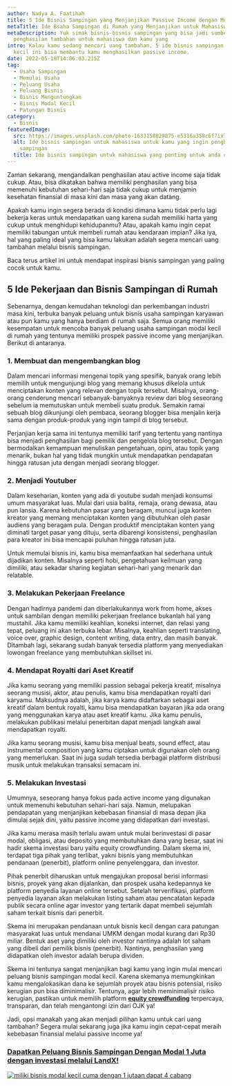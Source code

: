 ```yaml
---
author: Nadya A. Faatihah
title: 5 Ide Bisnis Sampingan yang Menjanjikan Passive Income dengan Mudah
metaTitle: Ide Bsaha Sampingan di Rumah yang Menjanjikan untuk Mahasiswa
metaDescription: Yuk simak bisnis-bisnis sampingan yang bisa jadi sumber
  penghasilan tambahan untuk mahasiswa dan kamu yang
intro: Kalau kamu sedang mencari uang tambahan, 5 ide bisnis sampingan modal
  kecil ini bisa membantu kamu menghasilkan passive income.
date: 2022-05-18T14:06:03.215Z
tag:
  - Usaha Sampingan
  - Memulai Usaha
  - Peluang Usaha
  - Peluang Bisnis
  - Bisnis Menguntungkan
  - Bisnis Modal Kecil
  - Patungan Bisnis
category:
  - Bisnis
featuredImage:
  src: https://images.unsplash.com/photo-1633158829875-e5316a358c6f?ixlib=rb-1.2.1&raw_url=true&q=80&fm=jpg&crop=entropy&cs=tinysrgb&ixid=MnwxMjA3fDB8MHxwaG90by1wYWdlfHx8fGVufDB8fHx8&auto=format&fit=crop&w=870
  alt: Ide bisnis sampingan untuk mahasiswa untuk kamu yang ingin penghasilan
    sampingan
  title: Ide bisnis sampingan untuk mahasiswa yang penting untuk anda coba
---
```

Zaman sekarang, mengandalkan penghasilan atau active income saja tidak cukup. Atau, bisa dikatakan bahwa memiliki penghasilan yang bisa memenuhi kebutuhan sehari-hari saja tidak cukup untuk menjamin kesehatan finansial di masa kini dan masa yang akan datang.

Apakah kamu ingin segera berada di kondisi dimana kamu tidak perlu lagi bekerja keras untuk mendapatkan uang karena sudah memiliki harta yang cukup untuk menghidupi kehidupanmu? Atau, apakah kamu ingin cepat memiliki tabungan untuk membeli rumah atau kendaraan impian? Jika iya, hal yang paling ideal yang bisa kamu lakukan adalah segera mencari uang tambahan melalui bisnis sampingan.

Baca terus artikel ini untuk mendapat inspirasi bisnis sampingan yang paling cocok untuk kamu.

## 5 Ide Pekerjaan dan Bisnis Sampingan di Rumah

Sebenarnya, dengan kemudahan teknologi dan perkembangan industri masa kini, terbuka banyak peluang untuk bisnis usaha sampingan karyawan atau pun kamu yang hanya berdiam di rumah saja. Semua orang memiliki kesempatan untuk mencoba banyak peluang usaha sampingan modal kecil di rumah yang tentunya memiliki prospek passive income yang menjanjikan. Berikut di antaranya.

### 1. Membuat dan mengembangkan blog

Dalam mencari informasi mengenai topik yang spesifik, banyak orang lebih memilih untuk mengunjungi blog yang memang khusus dikelola untuk menciptakan konten yang relevan dengan topik tersebut. Misalnya, orang-orang cenderung mencari sebanyak-banyaknya review dari blog seseorang sebelum ia memutuskan untuk membeli suatu produk. Semakin ramai sebuah blog dikunjungi oleh pembaca, seorang blogger bisa menjalin kerja sama dengan produk-produk yang ingin tampil di blog tersebut. 

Perjanjian kerja sama ini tentunya memiliki tarif yang tertentu yang nantinya bisa menjadi penghasilan bagi pemilik dan pengelola blog tersebut. Dengan bermodalkan kemampuan menuliskan pengetahuan, opini, atau topik yang menarik, bukan hal yang tidak mungkin untuk mendapatkan pendapatan hingga ratusan juta dengan menjadi seorang blogger. 

### 2. Menjadi Youtuber

Dalam keseharian, konten yang ada di youtube sudah menjadi konsumsi umum masyarakat luas. Mulai dari usia balita, remaja, orang dewasa, atau pun lansia. Karena kebutuhan pasar yang beragam, muncul juga konten kreator yang memang menciptakan konten yang dibutuhkan oleh pasar audiens yang beragam pula. Dengan produktif menciptakan konten yang diminati target pasar yang dituju, serta dibarengi konsistensi, penghasilan para kreator ini bisa mencapai puluhan hingga ratusan juta. 

Untuk memulai bisnis ini, kamu bisa memanfaatkan hal sederhana untuk dijadikan konten. Misalnya seperti hobi, pengetahuan keilmuan yang dimiliki, atau sekadar sharing kegiatan sehari-hari yang menarik dan relatable.

### 3. Melakukan Pekerjaan Freelance

Dengan hadirnya pandemi dan diberlakukannya work from home, akses untuk sambilan dengan memiliki pekerjaan freelance bukanlah hal yang mustahil. Jika kamu memiliki keahlian, koneksi internet, dan relasi yang tepat, peluang ini akan terbuka lebar. Misalnya, keahlian seperti translating, voice over, graphic design, content writing, data entry, dan masih banyak. Ditambah lagi, sekarang sudah banyak tersedia platform yang menyediakan lowongan freelance yang membutuhkan skillset ini.

### 4. Mendapat Royalti dari Aset Kreatif

Jika kamu seorang yang memiliki passion sebagai pekerja kreatif, misalnya seorang musisi, aktor, atau penulis, kamu bisa mendapatkan royalti dari karyamu. Maksudnya adalah, jika karya kamu didaftarkan sebagai aset kreatif dalam bentuk royalti, kamu bisa mendapatkan bayaran jika ada orang yang menggunakan karya atau aset kreatif kamu. Jika kamu penulis, melakukan publikasi melalui penerbitan dapat menjadi langkah awal mendapatkan royalti.

Jika kamu seorang musisi, kamu bisa menjual beats, sound effect, atau instrumental composition yang kamu ciptakan untuk digunakan oleh orang yang memerlukan. Saat ini juga sudah tersedia berbagai platform distribusi musik untuk melakukan transaksi semacam ini.

### 5. Melakukan Investasi

Umumnya, seseorang hanya fokus pada active income yang digunakan untuk memenuhi kebutuhan sehari-hari saja. Namun, melupakan pendapatan yang menjanjikan kebebasan finansial di masa depan jika dimulai sejak dini, yaitu passive income yang didapatkan dari investasi. 

Jika kamu merasa masih terlalu awam untuk mulai berinvestasi di pasar modal, obligasi, atau deposito yang membutuhkan dana yang besar, saat ini hadir skema investasi baru yaitu equity crowdfunding. Dalam skema ini, terdapat tiga pihak yang terlibat, yakni bisnis yang membutuhkan pendanaan (penerbit), platform online penyelenggara, dan investor. 

Pihak penerbit diharuskan untuk mengajukan proposal berisi informasi bisnis, proyek yang akan dijalankan, dan prospek usaha kedepannya ke platform penyedia layanan online tersebut. Setelah terverifikasi, platform penyedia layanan akan melakukan listing saham atau pencatatan kepada publik secara online agar investor yang tertarik dapat membeli sejumlah saham terkait bisnis dari penerbit.

Skema ini merupakan pendanaan untuk bisnis kecil dengan cara patungan masyarakat luas untuk mendanai UMKM dengan modal kurang dari Rp30 miliar. Bentuk aset yang dimiliki oleh investor nantinya adalah lot saham yang dibeli dari pemilik bisnis (penerbit). Nantinya, penghasilan yang didapatkan oleh investor adalah berupa dividen. 

Skema ini tentunya sangat menjanjikan bagi kamu yang ingin mulai mencari peluang bisnis sampingan modal kecil. Karena skemanya memungkinkan kamu mengalokasikan dana ke sejumlah proyek atau bisnis potensial, risiko kerugian pun bisa diminimalisir. Tentunya, agar lebih meminimalisir risiko kerugian, pastikan untuk memilih platform **[equity crowdfunding](https://landx.id/project/?utm_source=Blog&utm_medium=organic+keyword&utm_campaign=blog&utm_id=Blog)** terpercaya, transparan, dan telah mengantongi izin dari OJK ya!

Jadi, opsi manakah yang akan menjadi pilihan kamu untuk cari uang tambahan? Segera mulai sekarang juga jika kamu ingin cepat-cepat meraih kebebasan finansial melalui passive income ya!

### [Dapatkan Peluang Bisnis Sampingan Dengan Modal 1 Juta dengan investasi melalui LandX!](https://landx.id/project/?utm_source=Blog&utm_medium=organic+keyword&utm_campaign=blog&utm_id=Blog)

[![miliki bisnis modal kecil cuma dengan 1 jutaan dapat 4 cabang ](https://accountgram-production.sfo2.cdn.digitaloceanspaces.com/landx_ghost/2021/11/jadi-owner-bisnis-hanya-1-jutaan-dengan-cuan-yang-sangat-menjanjikan.png)](https://landx.id/project/?utm_source=Blog&utm_medium=organic+keyword&utm_campaign=blog&utm_id=Blog)
